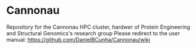 # Cannonau
Repository for the Cannonau HPC cluster, hardwer of Protein Engineering and Structural Genomics's research group
Please redirect to the user manual: https://github.com/DanielBCunha/Cannonau/wiki
